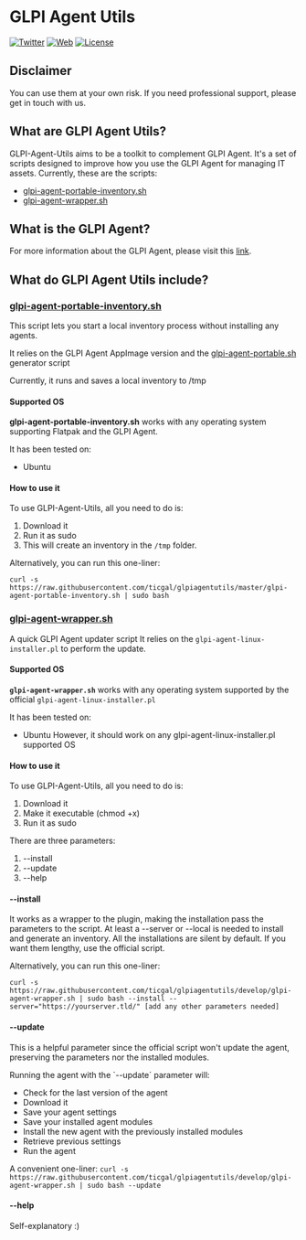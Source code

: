 # GLPI Agent Utils

[![Twitter](https://img.shields.io/badge/Twitter-TICgal-blue.svg?style=flat-square)](https://twitter.com/ticgalcom)
[![Web](https://img.shields.io/badge/Web-TICgal-blue.svg?style=flat-square)](https://tic.gal/)
[![License](https://img.shields.io/badge/License-GNU%20AGPLv3-blue.svg)](https://github.com/ticgal/taskdrop/blob/master/LICENSE)

## Disclaimer
You can use them at your own risk.
If you need professional support, please get in touch with us.

## What are GLPI Agent Utils?

GLPI-Agent-Utils aims to be a toolkit to complement GLPI Agent. It's a set of scripts designed to improve how you use the GLPI Agent for managing IT assets.
Currently, these are the scripts:
- [glpi-agent-portable-inventory.sh](#glpi-agent-portable-inventory.sh)
- [glpi-agent-wrapper.sh](#glpi-agent-wrapper.sh)
## What is the GLPI Agent?

For more information about the GLPI Agent, please visit this [link](https://github.com/glpi-project/glpi-agent#readme).

## What do GLPI Agent Utils include?

### [glpi-agent-portable-inventory.sh](#glpi-agent-portable-inventory.sh)

This script lets you start a local inventory process without installing any agents.

It relies on the GLPI Agent AppImage version and the [glpi-agent-portable.sh](https://github.com/glpi-project/glpi-agent/blob/develop/contrib/unix/glpi-agent-portable.sh) generator script

Currently, it runs and saves a local inventory to /tmp

#### Supported OS

**glpi-agent-portable-inventory.sh** works with any operating system supporting Flatpak and the GLPI Agent. 

It has been tested on:

- Ubuntu

#### How to use it

To use GLPI-Agent-Utils, all you need to do is:

1. Download it
2. Run it as sudo 
3. This will create an inventory in the `/tmp` folder.

Alternatively, you can run this one-liner:

`curl -s https://raw.githubusercontent.com/ticgal/glpiagentutils/master/glpi-agent-portable-inventory.sh | sudo bash`

### [glpi-agent-wrapper.sh](#glpi-agent-wrapper.sh)

A quick GLPI Agent updater script 
It relies on the `glpi-agent-linux-installer.pl` to perform the update.

#### Supported OS

**`glpi-agent-wrapper.sh`** works with any operating system supported by the official `glpi-agent-linux-installer.pl `

It has been tested on:

- Ubuntu
However, it should work on any glpi-agent-linux-installer.pl  supported OS

#### How to use it

To use GLPI-Agent-Utils, all you need to do is:

1. Download it
2. Make it executable (chmod +x)
2. Run it as sudo 

There are three parameters:
1. --install
2. --update
3. --help

#### --install
It works as a wrapper to the plugin, making the installation pass the parameters to the script. 
At least a --server or --local is needed to install and generate an inventory. 
All the installations are silent by default. If you want them lengthy, use the official script.

Alternatively, you can run this one-liner:

`curl -s https://raw.githubusercontent.com/ticgal/glpiagentutils/develop/glpi-agent-wrapper.sh | sudo bash --install --server="https://yourserver.tld/" [add any other parameters needed]`

#### --update
This is a helpful parameter since the official script won't update the agent, preserving the parameters nor the installed modules.

Running the agent with the `--update´ parameter will:

- Check for the last version of the agent
- Download it
- Save your agent settings
- Save your installed agent modules
- Install the new agent with the previously installed modules
- Retrieve previous settings
- Run the agent

A convenient one-liner:
`curl -s https://raw.githubusercontent.com/ticgal/glpiagentutils/develop/glpi-agent-wrapper.sh | sudo bash --update`

#### --help
Self-explanatory :)
